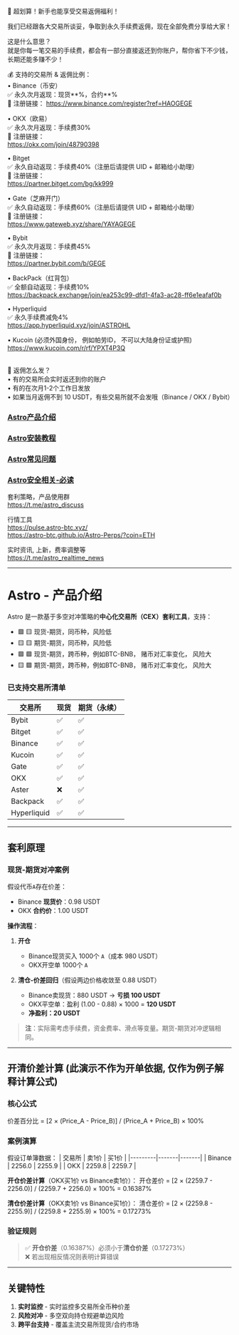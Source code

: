 🎉 超划算！新手也能享受交易返佣福利！ 

我们已经跟各大交易所谈妥，争取到永久手续费返佣，现在全部免费分享给大家！

这是什么意思？\
就是你每一笔交易的手续费，都会有一部分直接返还到你账户，帮你省下不少钱，长期还能多赚不少！

💰 支持的交易所 & 返佣比例：\
  •  Binance（币安）\
✅ 永久次月返现：现货**%，合约**%\
🔗 注册链接：
https://www.binance.com/register?ref=HAOGEGE

  •  OKX（欧易）\
✅ 永久次月返现：手续费30%\
🔗 注册链接：\
https://okx.com/join/48790398

  •  Bitget\
✅ 永久自动返现：手续费40%（注册后请提供 UID + 邮箱给小助理）\
🔗 注册链接：\
https://partner.bitget.com/bg/kk999

  •  Gate（芝麻开门）\
✅ 永久自动返现：手续费60%（注册后请提供 UID + 邮箱给小助理）\
🔗 注册链接：\
https://www.gateweb.xyz/share/YAYAGEGE

  •  Bybit\
✅ 永久次月返现：手续费45%\
🔗 注册链接：\
https://partner.bybit.com/b/GEGE

  •  BackPack（红背包）\
✅ 全额自动返现：手续费10%\
https://backpack.exchange/join/ea253c99-dfd1-4fa3-ac28-ff6e1eafaf0b

•  Hyperliquid \
✅ 永久手续费减免4% \
https://app.hyperliquid.xyz/join/ASTROHL

  •  Kucoin (必须外国身份， 例如帕劳ID， 不可以大陆身份证或护照)\
https://www.kucoin.com/r/rf/YPXT4P3Q


\
📌 返佣怎么发？\
  •  有的交易所会实时返还到你的账户\
  •  有的在次月1-2个工作日发放\
  •  如果当月返佣不到 10 USDT，有些交易所就不会发哦（Binance / OKX / Bybit）



### [Astro产品介绍](./README.md) 
### [Astro安装教程](./INSTALL.md) 
### [Astro常见问题](./Docs/常见问题.md) 
### [Astro安全相关-必读](./SECURITY.md) 

套利策略，产品使用群 \
https://t.me/astro_discuss

行情工具 \
https://pulse.astro-btc.xyz/ \
https://astro-btc.github.io/Astro-Perps/?coin=ETH

实时资讯, 上新，费率调整等 \
https://t.me/astro_realtime_news

--------------------------------

# Astro - 产品介绍

Astro 是一款基于多空对冲策略的**中心化交易所（CEX）套利工具**，支持：
-  🟩 🟨 现货-期货，同币种，风险低
-  🟨 🟨 期货-期货，同币种，风险低
-  🟩 🟪 现货-期货，跨币种，例如BTC-BNB， 赌币对汇率变化， 风险大
-  🟨 🟪 期货-期货，跨币种，例如BTC-BNB， 赌币对汇率变化， 风险大

### 已支持交易所清单
| 交易所   | 现货 | 期货（永续） |
|----------|------|--------------|
| Bybit    | ✅   | ✅           |
| Bitget   | ✅   | ✅           |
| Binance  | ✅   | ✅           |
| Kucoin   | ✅   | ✅           |
| Gate     | ✅   | ✅           |
| OKX      | ✅   | ✅           |
| Aster    | ❌   | ✅           |
| Backpack | ✅   | ✅           |
| Hyperliquid | ✅   | ✅           |

---

## 套利原理
### 现货-期货对冲案例
假设代币`A`存在价差：
- Binance **现货价**：0.98 USDT
- OKX **合约价**：1.00 USDT

**操作流程**：
1. **开仓**  
   - Binance现货买入 1000个 `A`（成本 980 USDT）
   - OKX开空单 1000个 `A`
   
2. **清仓-价差回归**（假设两边价格收敛至 0.88 USDT）  
   - Binance卖现货：880 USDT → **亏损 100 USDT**  
   - OKX平空单：盈利 (1.00 - 0.88) × 1000 = **120 USDT**  
   - **净盈利：20 USDT**

> **注**：实际需考虑手续费，资金费率、滑点等变量。期货-期货对冲逻辑相同。

---

## 开清价差计算 (此演示不作为开单依据, 仅作为例子解释计算公式)
### 核心公式
价差百分比 = [2 × (Price_A - Price_B)] / (Price_A + Price_B) × 100%

### 案例演算
假设订单簿数据：
| 交易所  | 卖1价 | 买1价 |
|---------|-------|-------|
| Binance | 2256.0 | 2255.9 |
| OKX     | 2259.8 | 2259.7 |

**开仓价差计算**（OKX买1价 vs Binance卖1价）：
开仓差价 = [2 × (2259.7 - 2256.0)] / (2259.7 + 2256.0) × 100% = 0.16387%

**清仓价差计算**（OKX卖1价 vs Binance买1价）：
清仓差价 = [2 × (2259.8 - 2255.9)] / (2259.8 + 2255.9) × 100% = 0.17273%

### 验证规则
> ✅ **开仓价差**（0.16387%）必须小于**清仓价差**（0.17273%）  
> ❌ 若出现相反情况则表明计算错误

---

## 关键特性
1. **实时监控** - 实时监控多交易所全币种价差
2. **风险对冲** - 多空双向持仓规避单边风险
3. **跨平台支持** - 覆盖主流交易所现货/合约市场
